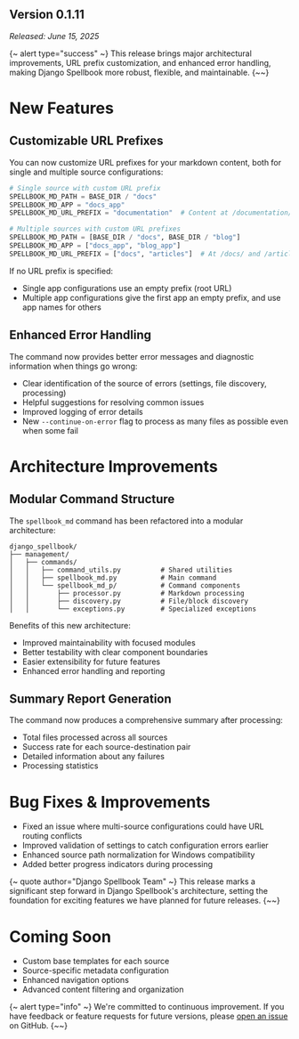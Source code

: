 ## **Version 0.1.11**

*Released: June 15, 2025*

{~ alert type="success" ~}
This release brings major architectural improvements, URL prefix customization, and enhanced error handling, making Django Spellbook more robust, flexible, and maintainable.
{~~}

# New Features

## Customizable URL Prefixes

You can now customize URL prefixes for your markdown content, both for single and multiple source configurations:

```python
# Single source with custom URL prefix
SPELLBOOK_MD_PATH = BASE_DIR / "docs"
SPELLBOOK_MD_APP = "docs_app"
SPELLBOOK_MD_URL_PREFIX = "documentation"  # Content at /documentation/
```

```python
# Multiple sources with custom URL prefixes
SPELLBOOK_MD_PATH = [BASE_DIR / "docs", BASE_DIR / "blog"]
SPELLBOOK_MD_APP = ["docs_app", "blog_app"]
SPELLBOOK_MD_URL_PREFIX = ["docs", "articles"]  # At /docs/ and /articles/
```

If no URL prefix is specified:

- Single app configurations use an empty prefix (root URL)
- Multiple app configurations give the first app an empty prefix, and use app names for others


## Enhanced Error Handling

The command now provides better error messages and diagnostic information when things go wrong:

- Clear identification of the source of errors (settings, file discovery, processing)
- Helpful suggestions for resolving common issues
- Improved logging of error details
- New `--continue-on-error` flag to process as many files as possible even when some fail

# Architecture Improvements

## Modular Command Structure

The `spellbook_md` command has been refactored into a modular architecture:

```
django_spellbook/
├── management/
│   ├── commands/
│   │   ├── command_utils.py          # Shared utilities
│   │   ├── spellbook_md.py           # Main command
│   │   └── spellbook_md_p/           # Command components
│   │       ├── processor.py          # Markdown processing
│   │       ├── discovery.py          # File/block discovery
│   │       └── exceptions.py         # Specialized exceptions
```

Benefits of this new architecture:

- Improved maintainability with focused modules
- Better testability with clear component boundaries
- Easier extensibility for future features
- Enhanced error handling and reporting

## Summary Report Generation

The command now produces a comprehensive summary after processing:

- Total files processed across all sources
- Success rate for each source-destination pair
- Detailed information about any failures
- Processing statistics

# Bug Fixes & Improvements

- Fixed an issue where multi-source configurations could have URL routing conflicts
- Improved validation of settings to catch configuration errors earlier
- Enhanced source path normalization for Windows compatibility
- Added better progress indicators during processing

{~ quote author="Django Spellbook Team" ~}
This release marks a significant step forward in Django Spellbook's architecture, setting the foundation for exciting features we have planned for future releases.
{~~}

# Coming Soon

- Custom base templates for each source
- Source-specific metadata configuration
- Enhanced navigation options
- Advanced content filtering and organization

{~ alert type="info" ~}
We're committed to continuous improvement. If you have feedback or feature requests for future versions, please [open an issue](https://github.com/smattymatty/django_spellbook/issues) on GitHub.
{~~}